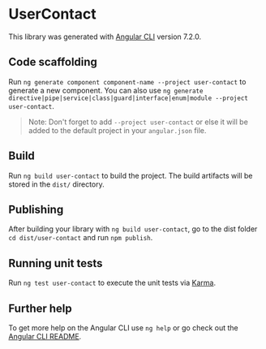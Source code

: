 # UserContact

This library was generated with [Angular CLI](https://github.com/angular/angular-cli) version 7.2.0.

## Code scaffolding

Run `ng generate component component-name --project user-contact` to generate a new component. You can also use `ng generate directive|pipe|service|class|guard|interface|enum|module --project user-contact`.
> Note: Don't forget to add `--project user-contact` or else it will be added to the default project in your `angular.json` file. 

## Build

Run `ng build user-contact` to build the project. The build artifacts will be stored in the `dist/` directory.

## Publishing

After building your library with `ng build user-contact`, go to the dist folder `cd dist/user-contact` and run `npm publish`.

## Running unit tests

Run `ng test user-contact` to execute the unit tests via [Karma](https://karma-runner.github.io).

## Further help

To get more help on the Angular CLI use `ng help` or go check out the [Angular CLI README](https://github.com/angular/angular-cli/blob/master/README.md).
